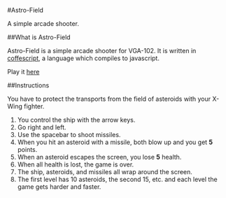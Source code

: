#Astro-Field

A simple arcade shooter.

##What is Astro-Field

Astro-Field is a simple arcade shooter for VGA-102. It is written in [coffescript](http://coffeescript.org), a language which compiles to javascript.

Play it [here](http://astrofield.github.io)

##Instructions

You have to protect the transports from the field of asteroids with your X-Wing fighter.

1. You control the ship with the arrow keys.
2. Go right and left.
3. Use the spacebar to shoot missiles.
4. When you hit an asteroid with a missile, both blow up and you get **5** points.
5. When an asteroid escapes the screen, you lose **5** health.
6. When all health is lost, the game is over.
7. The ship, asteroids, and missiles all wrap around the screen.
8. The first level has 10 asteroids, the second 15, etc. and each level the game gets harder and faster.
